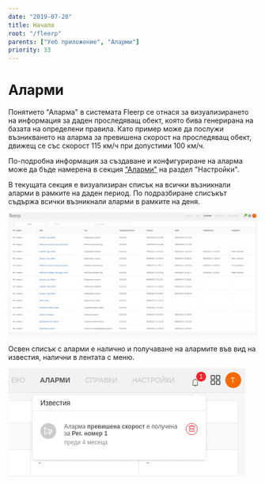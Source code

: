 ```yaml
---
date: "2019-07-20"
title: Начало
root: "/fleerp"
parents: ["Уеб приложение", "Аларми"]
priority: 33
---
```


# Аларми

Понятието "Аларма" в системата Fleerp се отнася за визуализирането на информация за даден проследяващ обект,
която бива генерирана на базата на определени правила. Като пример може да послужи възникването на аларма за превишена скорост на проследяващ обект, движещ се със скорост 115 км/ч при допустими 100 км/ч.

По-подробна информация за създаване и конфигуриране на аларма може да бъде намерена в секция ["Аларми"](../web/settings/alarms) на раздел "Настройки".

В текущата секция е визуализиран списък на всички възникнали аларми в рамките на даден период.
По подразбиране списъкът съдържа всички възникнали аларми в рамките на деня.

![Alarms](alarms.png)

Освен списък с аларми е налично и получаване на алармите във вид на известия, налични в лентата с меню.

![AlarmNotification](alarm-notification.png)
